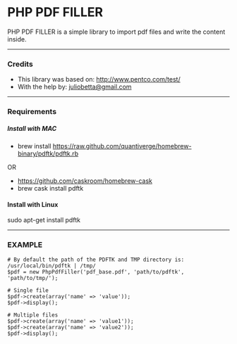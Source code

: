 # PHP PDF FILLER

PHP PDF FILLER is a simple library to import pdf files and write the content inside.

-------------------------------------------------------------------------------

### Credits
 * This library was based on: http://www.pentco.com/test/
 * With the help by: <juliobetta@gmail.com>

-------------------------------------------------------------------------------

### Requirements

##### Install with MAC
  * brew install https://raw.github.com/quantiverge/homebrew-binary/pdftk/pdftk.rb
  
  OR
  * https://github.com/caskroom/homebrew-cask
  * brew cask install pdftk

#### Install with Linux
  sudo apt-get install pdftk
  
-------------------------------------------------------------------------------

### EXAMPLE
    # By default the path of the PDFTK and TMP directory is: /usr/local/bin/pdftk | /tmp/
    $pdf = new PhpPdfFiller('pdf_base.pdf', 'path/to/pdftk', 'path/to/tmp/');
    
    # Single file
    $pdf->create(array('name' => 'value'));
    $pdf->display();
    
    # Multiple files
    $pdf->create(array('name' => 'value1'));
    $pdf->create(array('name' => 'value2'));
    $pdf->display();

